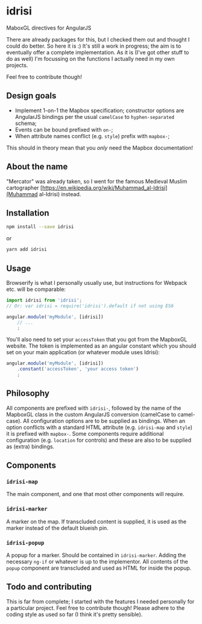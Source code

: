 # idrisi
MaboxGL directives for AngularJS

There are already packages for this, but I checked them out and thought I could
do better. So here it is :) It's still a work in progress; the aim is to
eventually offer a complete implementation. As it is (I've got other stuff to
do as well) I'm focussing on the functions I actually need in my own projects.

Feel free to contribute though!

## Design goals
- Implement 1-on-1 the Mapbox specification; constructor options are AngularJS
  bindings per the usual `camelCase` to `hyphen-separated` schema;
- Events can be bound prefixed with `on-`;
- When attribute names conflict (e.g. `style`) prefix with `mapbox-`;

This should in theory mean that you _only_ need the Mapbox documentation!

## About the name
"Mercator" was already taken, so I went for the famous Medieval Muslim
cartographer [https://en.wikipedia.org/wiki/Muhammad_al-Idrisi](Muhammad
al-Idrisi) instead.

## Installation
```sh
npm install --save idrisi
```

or

```sh
yarn add idrisi
```

## Usage
Browserify is what I personally usually use, but instructions for Webpack etc.
will be comparable:

```js
import idrisi from 'idrisi';
// Or: var idrisi = require('idrisi').default if not using ES6

angular.module('myModule', [idrisi])
    // ...
    ;
```

You'll also need to set your `accessToken` that you got from the MapboxGL
website. The token is implemented as an angular constant which you should set
on your main application (or whatever module uses Idrisi):

```js
angular.module('myModule', [idrisi])
    .constant('accessToken', 'your access token')
    ;
```

## Philosophy
All components are prefixed with `idrisi-`, followed by the name of the MapboxGL
class in the custom AngularJS conversion (camelCase to camel-case). All
configuration options are to be supplied as bindings. When an option conflicts
with a standard HTML attribute (e.g. `idrisi-map` and `style`) it is prefixed
with `mapbox-`. Some components require additional configuration (e.g.
`location` for controls) and these are also to be supplied as (extra) bindings.

## Components

### `idrisi-map`
The main component, and one that most other components will require.

### `idrisi-marker`
A marker on the map. If transcluded content is supplied, it is used as the
marker instead of the default blueish pin.

### `idrisi-popup`
A popup for a marker. Should be contained in `idrisi-marker`. Adding the
necessary `ng-if` or whatever is up to the implementor. All contents of the
`popup` component are transcluded and used as HTML for inside the popup.

## Todo and contributing
This is far from complete; I started with the features I needed personally for a
particular project. Feel free to contribute though! Please adhere to the coding
style as used so far (I think it's pretty sensible).

